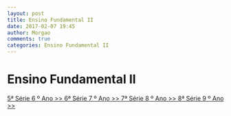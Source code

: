 ```yaml
---
layout: post
title: Ensino Fundamental II
date: 2017-02-07 19:45
author: Morgao
comments: true
categories: Ensino Fundamental II
---
```


# Ensino Fundamental II

[5ª Série 6 º Ano >> ](https://tecritmodigital.com.br/#)
[6ª Série 7 º Ano >> ](https://tecritmodigital.com.br/#)
[7ª Série 8 º Ano >> ](https://tecritmodigital.com.br/#)
[8ª Série 9 º Ano >> ](https://tecritmodigital.com.br/#)